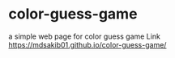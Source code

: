 # color-guess-game
a simple web page for color guess game
Link https://mdsakib01.github.io/color-guess-game/
